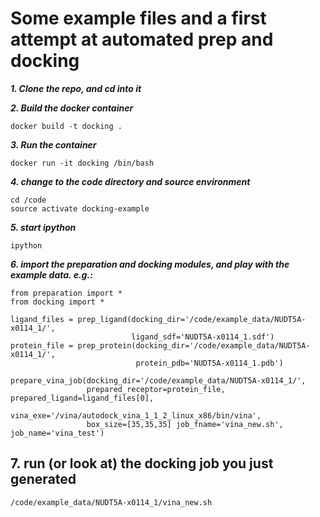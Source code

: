 # Some example files and a first attempt at automated prep and docking

***1. Clone the repo, and cd into it***

***2. Build the docker container***

```
docker build -t docking .
```

***3. Run the container***

```
docker run -it docking /bin/bash
```

***4. change to the code directory and source environment***
```
cd /code
source activate docking-example
```

***5. start ipython***
```
ipython
```

***6. import the preparation and docking modules, and play with the example data. e.g.:***

```
from preparation import *
from docking import *

ligand_files = prep_ligand(docking_dir='/code/example_data/NUDT5A-x0114_1/', 
                           ligand_sdf='NUDT5A-x0114_1.sdf') 
protein_file = prep_protein(docking_dir='/code/example_data/NUDT5A-x0114_1/', 
                            protein_pdb='NUDT5A-x0114_1.pdb')

prepare_vina_job(docking_dir='/code/example_data/NUDT5A-x0114_1/', 
                 prepared_receptor=protein_file, prepared_ligand=ligand_files[0],
                 vina_exe='/vina/autodock_vina_1_1_2_linux_x86/bin/vina', 
                 box_size=[35,35,35] job_fname='vina_new.sh', job_name='vina_test')
```

## 7. run (or look at) the docking job you just generated

```
/code/example_data/NUDT5A-x0114_1/vina_new.sh
```
